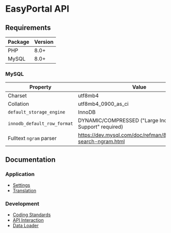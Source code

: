 # EasyPortal API

## Requirements

| Package    | Version |
| ---------- | ------- |
| PHP        | 8.0+    | 
| MySQL      | 8.0+    | 


### MySQL

| Property                      | Value                     |
| ----------------------------- | ------------------------- |
| Charset                       | utf8mb4                   |
| Collation                     | utf8mb4_0900_as_ci        |
| `default_storage_engine`      | InnoDB                    |
| `innodb_default_row_format`   | DYNAMIC/COMPRESSED ("Large Index Key Prefix Support" required) |
| Fulltext `ngram` parser       | https://dev.mysql.com/doc/refman/8.0/en/fulltext-search-ngram.html |


## Documentation


### Application

* [Settings](./docs/Application-Settings.md)
* [Translation](./docs/Application-Translation.md)


### Development

* [Coding Standards](./Coding-Standards.md)
* [API Interaction](./docs/API-Interaction.md)
* [Data Loader](./docs/DataLoader.md)
